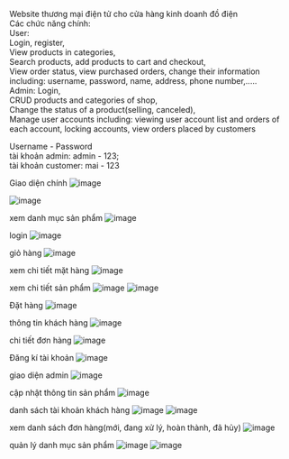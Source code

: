 Website thương mại điện tử cho cửa hàng kinh doanh đồ điện  
Các chức năng chính:  
User:  
Login, register,  
View products in categories,  
Search products, add products to cart and checkout,  
View order status, view purchased orders, change their information including: username, password, name, address, phone number,.....  
Admin:
Login,  
CRUD products and categories of shop,  
Change the status of a product(selling, canceled),  
Manage user accounts including: viewing user account list and orders of each account, locking accounts, view orders placed by customers  



Username - Password  
tài khoản admin: admin - 123;   
tài khoản customer: mai - 123  

Giao diện chính
![image](https://github.com/user-attachments/assets/886d1dc1-72dc-4578-a0a6-87df0b49ae40)


![image](https://github.com/user-attachments/assets/bbf8dbad-6621-4e1e-9812-4cbb3df3ef79)


xem danh mục sản phẩm
![image](https://github.com/user-attachments/assets/3ed9d1ba-0c13-425e-8ca1-a354c6e2316c)


login
![image](https://github.com/user-attachments/assets/88f94570-a712-42e2-b1dc-77dd4cb449fc)


giỏ hàng
![image](https://github.com/user-attachments/assets/871d5417-f211-491c-8e32-b7b312488d0f)


xem chi tiết mặt hàng
![image](https://github.com/user-attachments/assets/1fc0e5d4-d7d8-4e03-8a5a-8456adf1e877)



xem chi tiết sản phẩm
![image](https://github.com/user-attachments/assets/b428cd42-ea97-48b3-9015-09dcf875d1f8)
![image](https://github.com/user-attachments/assets/d203e396-9e81-4e56-8fa9-67fe6157716d)


 
Đặt hàng
![image](https://github.com/user-attachments/assets/e8fdeb8b-c555-4385-90ed-31fff85ca526)


thông tin khách hàng
![image](https://github.com/user-attachments/assets/f32e3c39-cda5-4fd1-bc3b-dd128e6a6b8f)


chi tiết đơn hàng
![image](https://github.com/user-attachments/assets/13e03ff4-686d-4af0-862a-3b626e9f1960)


Đăng kí tài khoản
![image](https://github.com/user-attachments/assets/65abc814-2603-4af5-bdec-903dc775cac1)


giao diện admin
![image](https://github.com/user-attachments/assets/f35364fd-91a7-455b-be58-b9a32f56380d)


cập nhật thông tin sản phẩm
![image](https://github.com/user-attachments/assets/fdc2fee2-958c-476a-b449-f1786f4b4e22)


danh sách tài khoản khách hàng
![image](https://github.com/user-attachments/assets/e60ea333-136c-4258-b7b2-bdfe881690ec)
![image](https://github.com/user-attachments/assets/d4e62890-efce-4f26-a255-74404cb85be7)

xem danh sách đơn hàng(mới, đang xử lý, hoàn thành, đã hủy)
![image](https://github.com/user-attachments/assets/b76bae83-dbf2-4b83-befd-4b66f9e249aa)


quản lý danh mục sản phẩm
![image](https://github.com/user-attachments/assets/44463c85-965a-4ad2-a10d-eeae08d970ea)
![image](https://github.com/user-attachments/assets/ef247fd2-ea68-4b07-8109-7c04fd10dc92)


















